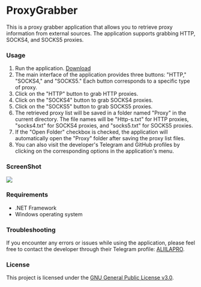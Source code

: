 # ProxyGrabber

This is a proxy grabber application that allows you to retrieve proxy information from external sources. The application supports grabbing HTTP, SOCKS4, and SOCKS5 proxies.

### Usage

1. Run the application. [Download](https://github.com/aliilapro/ProxyGrabber)
2. The main interface of the application provides three buttons: "HTTP," "SOCKS4," and "SOCKS5." Each button corresponds to a specific type of proxy.
3. Click on the "HTTP" button to grab HTTP proxies.
4. Click on the "SOCKS4" button to grab SOCKS4 proxies.
5. Click on the "SOCKS5" button to grab SOCKS5 proxies.
6. The retrieved proxy list will be saved in a folder named "Proxy" in the current directory. The file names will be "Http-s.txt" for HTTP proxies, "socks4.txt" for SOCKS4 proxies, and "socks5.txt" for SOCKS5 proxies.
7. If the "Open Folder" checkbox is checked, the application will automatically open the "Proxy" folder after saving the proxy list files.
8. You can also visit the developer's Telegram and GitHub profiles by clicking on the corresponding options in the application's menu.

### ScreenShot

![](https://github.com/ALIILAPRO/cloudflare-gui-warp/blob/main/ScreenShot/app.JPG)

### Requirements

- .NET Framework
- Windows operating system

### Troubleshooting

If you encounter any errors or issues while using the application, please feel free to contact the developer through their Telegram profile: [ALIILAPRO](https://t.me/aliilapro).

### License

This project is licensed under the [GNU General Public License v3.0](https://github.com/ALIILAPRO/ProxyGrabber/blob/main/LICENSE).